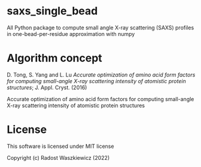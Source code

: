 # saxs_single_bead

All Python package to compute small angle X-ray scattering (SAXS) profiles in one-bead-per-residue approximation with numpy

# Algorithm concept

D. Tong, S. Yang and L. Lu  *Accurate optimization of amino acid form factors for computing small-angle X-ray scattering intensity of atomistic protein structures*; J. Appl. Cryst. (2016)

Accurate optimization of amino acid form factors for computing small-angle X-ray scattering intensity of atomistic protein structures

# License

This software is licensed under MIT license

Copyright (c) Radost Waszkiewicz (2022)
